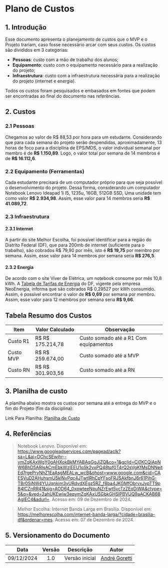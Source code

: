 # Plano de Custos

## 1. Introdução

Esse documento apresenta o planejamento de custos que o MVP e o Projeto trariam, caso fosse necessário arcar com seus custos. Os custos são divididos em 3 categorias:

- **Pessoas**: custo com a mão de trabalho dos alunos;
- **Equipamento**: custo com o equipamento necessário para a realização do projeto;
- **Infraestrutura**: custo com a infraestrutura necessária para a realização do projeto (internet e energia).

Todos os custos foram pesquisados e embasados em fontes que podem ser encontradas ao final do documento nas referências.

## 2. Custos

### 2.1 Pessoas

Chegamos ao valor de R$ 88,53 por hora para um estudante. Considerando que para cada semana do projeto serão despendidas, aproximadamente, 13 horas de foco para a disciplina de EPS/MDS, o valor individual semanal por membro é de **R$ 1.150,89**. Logo, o valor total por semana de 14 membros é de **R$ 16.112,6**.

### 2.2 Equipamento (Ferramentas)

Cada estudante precisará de um computador próprio para que seja possível o desenvolvimento do projeto. Dessa forma, considerando um computador Notebook Lenovo Ideapad 1i I5, 1235u, 16GB, 512GB SSD, Uma unidade tem como valor **R$ 2.934,98**. Assim, esse valor para 14 membros seria **R$ 41.089,72**.

### 2.3 Infraestrutura

#### 2.3.1 Internet

A partir do site Melhor Escolha, foi possível identificar para a região do Distrito Federal (DF), que para 200mb de internet (suficiente para o trabalho), são cobrados R$ 79,90 por mês, isto é **R$ 19,75** por membro por semana. Assim, esse valor para 14 membros por semana seria **R$ 276,5**.

#### 2.3.2 Energia

De acordo com o site Viver de Elétrica, um notebook consome por mês 10,8 kWh. A [Tabela de Tarifas de Energia](file:///C:/Users/mixer/Downloads/02_NEOENERGIA%20BRAS%C3%8DLIA_TARIFAS%20DE%20ENERGIA%20EL%C3%89TRICA%20GRUPO%20B_OUTUBRO_2023_REH_N%C2%BA%203.276.pdf) do DF, vigente pela empresa NeoEnergia, informa que são cobrados R$ 0,29527 por kWh consumido. Assim, é possível encontrar o valor de **R$ 0,69** por semana por membro. Assim, esse valor para 12 membros por semana seria **R$ 9,66**.

## Tabela Resumo dos Custos

| **Item**                    | **Valor Calculado** | **Observação**                         |
| --------------------------- | ------------------- | -------------------------------------- |
| Custo R1       | R$ R$ 175.214,78        | Custo somado até a R1 Com equipamentos               |
| Custo MVP      | R$ R$ 259.674,00         | Custo somado até a MVP  |
| Custo RN     | R$ R$ 301.903,56         | Custo somado até a RN |

## 3. Planilha de custo

A planilha abaixo mostra os custos por semana até a entrega do MVP e o fim do Projeto (fim da disciplina):

Link Para Planilha: [Planilha de Custo](https://unbbr-my.sharepoint.com/:x:/g/personal/160112028_aluno_unb_br/ES95hRllytdNiAGjipGk0GEBa6sgAlRW3DEk8r3vYvYGzA?e=9n2P4o)


## 4. Referências


> Notebook Lenovo. Disponível em: https://www.googleadservices.com/pagead/aclk?sa=L&ai=DChcSEwjhr--ymZqKAxWgY0gAHXokBkMYABAqGgJjZQ&co=1&gclid=Cj0KCQiApNW6BhD5ARIsACmEbkWzlEEU1oSk2vxPQ48tof0T4rQ2sVgKfMsDNNeitEd7rgePryNhZ1EaAsgMEALw_wcB&ohost=www.google.com&cid=CAESVuD2AHuhsmU5klNvPqc4JTwtIRhCpYFsoFRJSAkfbnJ6r61PihG-TBr0SiNW4YUJqnkim3yURdvdXEgz5RZ_f8ba4JKGMfObrvxJypTT9pB4lCZnRR41&sig=AOD64_0xpwteeNpuNZrEwt5vcTzZEqDiWA&ctype=5&q=&ved=2ahUKEwiw3eqymZqKAxUSGbkGHSIPBVUQ9aACKAB6BAgIEC4&adurl=. Acesso em: 09 de Dezembro de 2024.

> Melhor Escolha: Internet Banda Larga em Brasília. Disponível em: https://melhorescolha.com/internet-banda-larga/?cidade=brasilia-df&ordenar=mes. Acesso em: 07 de Dezembro de 2024.


## 5. Versionamento do Documento

| Data | Versão | Descrição | Autor |
| :-----: | :-------------: | :---------------: | :-: |
| 09/12/2024 | 1.0 | Versão inicial | [André Goretti](github.com/AGoretti)  |